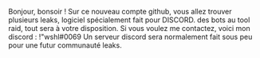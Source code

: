 Bonjour, bonsoir ! Sur ce nouveau compte github, vous allez trouver plusieurs leaks, logiciel spécialement fait pour DISCORD. 
des bots au tool raid, tout sera à votre disposition. 
Si vous voulez me contactez, voici mon discord : !"wshl#0069
Un serveur discord sera normalement fait sous peu pour une futur communauté leaks. 
